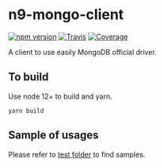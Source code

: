 # n9-mongo-client

[![npm version](https://img.shields.io/npm/v/@neo9/n9-mongo-client.svg)](https://www.npmjs.com/package/@neo9/n9-mongo-client)
[![Travis](https://img.shields.io/travis/neo9/n9-mongo-client/master.svg)](https://travis-ci.org/neo9/n9-mongo-client)
[![Coverage](https://img.shields.io/codecov/c/github/neo9/n9-mongo-client/master.svg)](https://codecov.io/gh/neo9/n9-mongo-client)

A client to use easily MongoDB official driver.

## To build

Use node 12+ to build and yarn.

```
yarn build
```

## Sample of usages

Please refer to [test folder](./test) to find samples.
